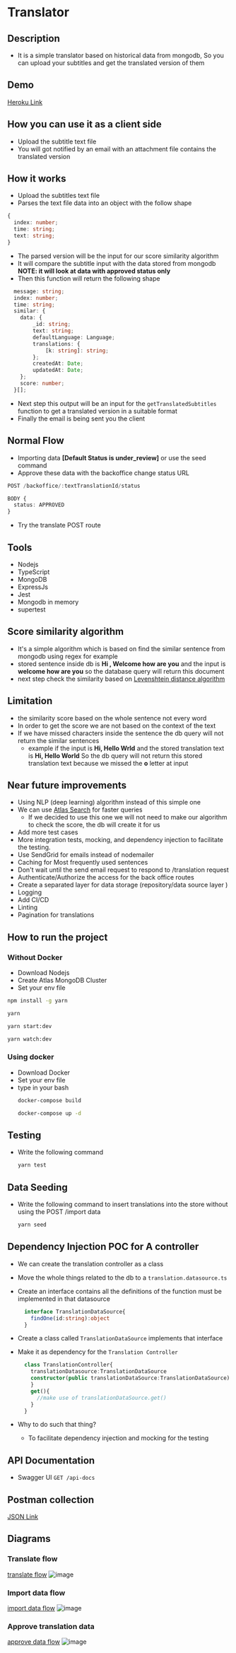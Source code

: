 # Translator 
## Description
- It is a simple translator based on historical data from mongodb, So you can upload your subtitles and get the translated version of them


## Demo
[Heroku Link](https://mo-salah-lengoo-v1.herokuapp.com/api-docs/#/)

## How you can use it as a client side
- Upload the subtitle text file
- You will got notified by an email with an attachment file contains the translated version
  
## How it works
- Upload the subtitles text file
- Parses the text file data into an object with the follow shape
```typescript
{
  index: number;
  time: string;
  text: string;
}
```
- The parsed version will be the input for our score similarity algorithm 
- It will compare the subtitle input with the data stored from mongodb **NOTE: it will look at data with approved status only** 
- Then this function will return the following shape

```typescript
  message: string;
  index: number;
  time: string;
  similar: {
    data: {
        _id: string;
        text: string;
        defaultLanguage: Language;
        translations: {
            [k: string]: string;
        };
        createdAt: Date;
        updatedAt: Date;
    };
    score: number;
  }[];
```
- Next step this output will be an input for the `getTranslatedSubtitles` function to get a translated version in a suitable format
- Finally the email is being sent you the client

## Normal Flow
- Importing data **[Default Status is under_review]** or use the seed command 
- Approve these data with the backoffice change status URL 
```ts
POST /backoffice/:textTranslationId/status

BODY {
  status: APPROVED
} 
```
- Try the translate POST route

## Tools
- Nodejs
- TypeScript
- MongoDB
- ExpressJs
- Jest
- Mongodb in memory
- supertest

## Score similarity algorithm
- It's a simple algorithm which is based on find the similar sentence from mongodb using regex for example 
- stored sentence inside db is
  **Hi , Welcome how are you**
and the input is **welcome how are you**
so the database query will return this document
- next step check the similarity based on [Levenshtein distance algorithm](https://en.wikipedia.org/wiki/Levenshtein_distance)

## Limitation 
- the similarity score based on the whole sentence not every word
- In order to get the score we are not based on the context of the text
- If we have missed characters inside the sentence the db query will not return the similar sentences
  - example
  if the input is **Hi, Hello Wrld** and the stored translation text is **Hi, Hello World** So the db query will not return this stored translation text because we missed the **o** letter at input

## Near future improvements 
- Using NLP (deep learning) algorithm instead of this simple one
- We can use [Atlas Search](https://www.mongodb.com/docs/atlas/atlas-search/atlas-search-overview/) for faster queries
  - If we decided to use this one we will not need to make our algorithm to check the score, the db will create it for us
- Add more test cases
- More integration tests, mocking, and dependency injection to facilitate the testing.
- Use SendGrid for emails instead of nodemailer
- Caching for Most frequently used sentences 
- Don't wait until the send email request to respond to /translation request
- Authenticate/Authorize the access for the back office routes
- Create a separated layer for data storage (repository/data source layer )
- Logging
- Add CI/CD
- Linting
- Pagination for translations

## How to run the project
### Without Docker
- Download Nodejs
- Create Atlas MongoDB Cluster
- Set your env file
```bash
npm install -g yarn
```
```bash
yarn
```
```bash
yarn start:dev
```
```bash
yarn watch:dev
```
### Using docker
- Download Docker
- Set your env file
- type in your bash
  ```bash 
  docker-compose build 
  ```
  ```bash 
  docker-compose up -d
  ```

## Testing
- Write the following command 

    ```bash
    yarn test
    ```
## Data Seeding
- Write the following command to insert translations into the store without using the POST /import data

    ```bash
    yarn seed
    ```

## Dependency Injection POC for A controller
- We can create the translation controller as a class 
- Move the whole things related to the db to a `translation.datasource.ts`
- Create an interface contains all the definitions of the function must be implemented in that datasource

  ```typescript
    interface TranslationDataSource{
      findOne(id:string):object
    }
  ```
- Create a class called ``` TranslationDataSource ``` implements that interface
- Make it as dependency for the ```Translation Controller``` 
  ```typescript
    class TranslationController{
      translationDatasource:TranslationDataSource
      constructor(public translationDataSource:TranslationDataSource){
      }
      get(){
        //make use of translationDataSource.get()
      }
    }

  ```
- Why to do such that thing?
  - To facilitate dependency injection and mocking for the testing
## API Documentation
- Swagger UI
```GET /api-docs```


## Postman collection

[JSON Link](https://www.getpostman.com/collections/a6a60b853685f8f8785a)

## Diagrams 
### Translate flow
[translate flow](https://i.ibb.co/qRHJLZv/image.png)
<img src="https://i.ibb.co/qRHJLZv/image.png" alt="image" border="0">
### Import data flow
[import data flow](https://i.ibb.co/MNcTq7C/image.png)
<img src="https://i.ibb.co/MNcTq7C/image.png" alt="image" border="0">

### Approve translation data
[approve data flow](https://i.ibb.co/TbgbpPy/image.png)
<img src="https://i.ibb.co/TbgbpPy/image.png" alt="image" border="0">
